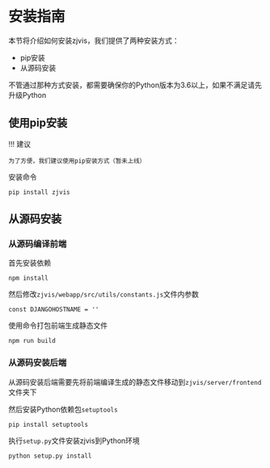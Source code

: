 # 安装指南

本节将介绍如何安装zjvis，我们提供了两种安装方式：

- pip安装
- 从源码安装

不管通过那种方式安装，都需要确保你的Python版本为3.6以上，如果不满足请先升级Python

## 使用pip安装

!!! 建议
    
    为了方便，我们建议使用pip安装方式（暂未上线）

安装命令

```
pip install zjvis
```

## 从源码安装

### 从源码编译前端

首先安装依赖

```
npm install
```

然后修改`zjvis/webapp/src/utils/constants.js`文件内参数

```
const DJANGOHOSTNAME = ''
```

使用命令打包前端生成静态文件

```
npm run build
```

### 从源码安装后端

从源码安装后端需要先将前端编译生成的静态文件移动到`zjvis/server/frontend`文件夹下

然后安装Python依赖包`setuptools`

```
pip install setuptools
```

执行`setup.py`文件安装zjvis到Python环境

```
python setup.py install
```
